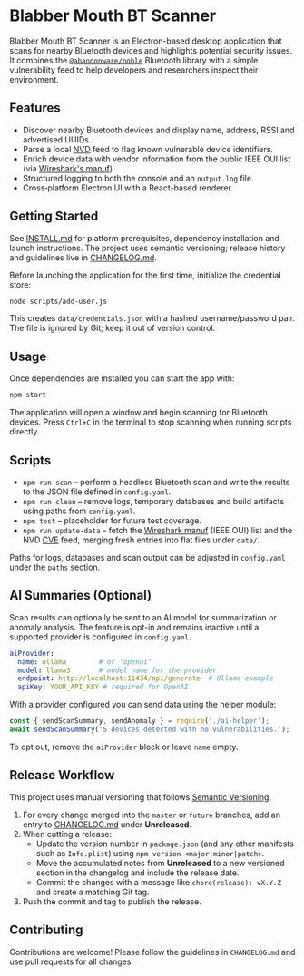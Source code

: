 # Blabber Mouth BT Scanner

Blabber Mouth BT Scanner is an Electron-based desktop application that scans for nearby Bluetooth devices and highlights potential security issues.  It combines the [`@abandonware/noble`](https://github.com/abandonware/noble) Bluetooth library with a simple vulnerability feed to help developers and researchers inspect their environment.

## Features
- Discover nearby Bluetooth devices and display name, address, RSSI and advertised UUIDs.
- Parse a local [NVD](https://nvd.nist.gov/) feed to flag known vulnerable device identifiers.
- Enrich device data with vendor information from the public IEEE OUI list (via [Wireshark's manuf](https://www.wireshark.org/download/automated/data/manuf)).
- Structured logging to both the console and an `output.log` file.
- Cross‑platform Electron UI with a React-based renderer.

## Getting Started
See [INSTALL.md](INSTALL.md) for platform prerequisites, dependency installation and launch instructions.  The project uses semantic versioning; release history and guidelines live in [CHANGELOG.md](CHANGELOG.md).

Before launching the application for the first time, initialize the credential store:

```bash
node scripts/add-user.js
```

This creates `data/credentials.json` with a hashed username/password pair.  The file is ignored by Git; keep it out of version control.

## Usage
Once dependencies are installed you can start the app with:

```bash
npm start
```

The application will open a window and begin scanning for Bluetooth devices.  Press `Ctrl+C` in the terminal to stop scanning when running scripts directly.

## Scripts

- `npm run scan` – perform a headless Bluetooth scan and write the results to the JSON file defined in `config.yaml`.
- `npm run clean` – remove logs, temporary databases and build artifacts using paths from `config.yaml`.
- `npm test` – placeholder for future test coverage.
- `npm run update-data` – fetch the [Wireshark manuf](https://www.wireshark.org/download/automated/data/manuf) (IEEE OUI) list and the NVD [CVE](https://nvd.nist.gov/) feed, merging fresh entries into flat files under `data/`.

Paths for logs, databases and scan output can be adjusted in `config.yaml` under the `paths` section.

## AI Summaries (Optional)

Scan results can optionally be sent to an AI model for summarization or
anomaly analysis. The feature is opt-in and remains inactive until a
supported provider is configured in `config.yaml`.

```yaml
aiProvider:
  name: ollama        # or 'openai'
  model: llama3       # model name for the provider
  endpoint: http://localhost:11434/api/generate  # Ollama example
  apiKey: YOUR_API_KEY # required for OpenAI
```

With a provider configured you can send data using the helper module:

```javascript
const { sendScanSummary, sendAnomaly } = require('./ai-helper');
await sendScanSummary('5 devices detected with no vulnerabilities.');
```

To opt out, remove the `aiProvider` block or leave `name` empty.

## Release Workflow

This project uses manual versioning that follows [Semantic Versioning](https://semver.org/).

1. For every change merged into the `master` or `future` branches, add an entry to [CHANGELOG.md](CHANGELOG.md) under **Unreleased**.
2. When cutting a release:
   - Update the version number in `package.json` (and any other manifests such as `Info.plist`) using `npm version <major|minor|patch>`.
   - Move the accumulated notes from **Unreleased** to a new versioned section in the changelog and include the release date.
   - Commit the changes with a message like `chore(release): vX.Y.Z` and create a matching Git tag.
3. Push the commit and tag to publish the release.

## Contributing
Contributions are welcome!  Please follow the guidelines in `CHANGELOG.md` and use pull requests for all changes.
